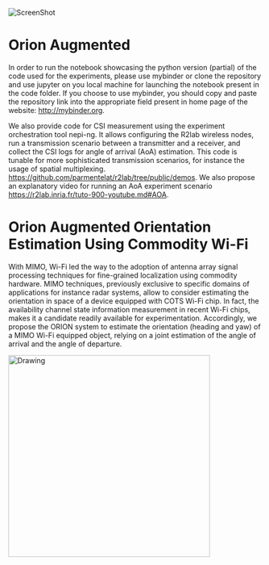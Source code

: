 ![ScreenShot](https://cloud.githubusercontent.com/assets/15954923/21268015/28638b76-c3ad-11e6-89d5-6096e56f924a.png)
# Orion Augmented
In order to run the notebook showcasing the python version (partial) of the code used for the experiments, please use mybinder or clone the repository and use jupyter on you local machine for launching the notebook present in the code folder. If you choose to use mybinder, you should copy and paste the repository link into the appropriate field present in home page of the website: http://mybinder.org.

We also provide code for CSI measurement using the experiment orchestration tool nepi-ng. It allows configuring the R2lab wireless nodes, run a transmission scenario between a transmitter and a receiver, and collect the CSI logs for angle of arrival (AoA) estimation. This code is tunable for more sophisticated transmission scenarios, for instance the usage of spatial multiplexing. https://github.com/parmentelat/r2lab/tree/public/demos. We also propose an explanatory video for running an AoA experiment scenario https://r2lab.inria.fr/tuto-900-youtube.md#AOA.

# Orion Augmented Orientation Estimation Using Commodity Wi-Fi

With MIMO, Wi-Fi led the way to the adoption of antenna array signal processing techniques for fine-grained localization using commodity hardware. MIMO techniques, previously exclusive to specific domains of applications for instance radar systems, allow to consider estimating the orientation in space of a device equipped with COTS Wi-Fi chip. In fact, the availability channel state information measurement in recent Wi-Fi chips, makes it a candidate readily available for experimentation. Accordingly, we propose the ORION system to estimate the orientation (heading and yaw) of a MIMO Wi-Fi equipped object, relying on a joint estimation of the angle of arrival and the angle of departure.

<img src="/code/img/exp_setup2.jpg" alt="Drawing" height="400px">

